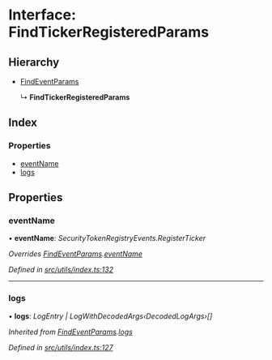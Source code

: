 # Interface: FindTickerRegisteredParams

## Hierarchy

* [FindEventParams](_utils_index_.findeventparams.md)

  ↳ **FindTickerRegisteredParams**

## Index

### Properties

* [eventName](_utils_index_.findtickerregisteredparams.md#eventname)
* [logs](_utils_index_.findtickerregisteredparams.md#logs)

## Properties

###  eventName

• **eventName**: *SecurityTokenRegistryEvents.RegisterTicker*

*Overrides [FindEventParams](_utils_index_.findeventparams.md).[eventName](_utils_index_.findeventparams.md#eventname)*

*Defined in [src/utils/index.ts:132](https://github.com/PolymathNetwork/polymath-sdk/blob/fb8c7c9/src/utils/index.ts#L132)*

___

###  logs

• **logs**: *LogEntry | LogWithDecodedArgs‹DecodedLogArgs›[]*

*Inherited from [FindEventParams](_utils_index_.findeventparams.md).[logs](_utils_index_.findeventparams.md#logs)*

*Defined in [src/utils/index.ts:127](https://github.com/PolymathNetwork/polymath-sdk/blob/fb8c7c9/src/utils/index.ts#L127)*

